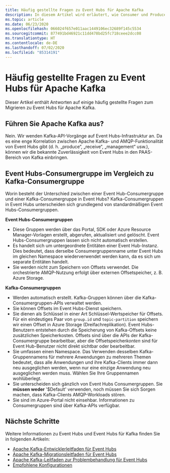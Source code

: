 ```yaml
---
title: Häufig gestellte Fragen zu Event Hubs für Apache Kafka
description: In diesem Artikel wird erläutert, wie Consumer und Producer, die unterschiedliche Protokolle verwenden (AMQP, Apache Kafka und HTTPS), über Azure Event Hubs Ereignisse austauschen können.
ms.topic: article
ms.date: 06/23/2020
ms.openlocfilehash: 066024f657e011aac1449106ec32689f145c5534
ms.sourcegitcommit: 877491bd46921c11dd478bd25fc718ceee2dcc08
ms.translationtype: HT
ms.contentlocale: de-DE
ms.lasthandoff: 07/02/2020
ms.locfileid: "85314191"
---
```

# <a name="frequently-asked-questions---event-hubs-for-apache-kafka"></a>Häufig gestellte Fragen zu Event Hubs für Apache Kafka 
Dieser Artikel enthält Antworten auf einige häufig gestellte Fragen zum Migrieren zu Event Hubs für Apache Kafka.

## <a name="do-you-run-apache-kafka"></a>Führen Sie Apache Kafka aus?

Nein.  Wir wenden Kafka-API-Vorgänge auf Event Hubs-Infrastruktur an.  Da es eine enge Korrelation zwischen Apache Kafka- und AMQP-Funktionalität von Event Hubs gibt (d. h. „produce“, „receive“, „management“ usw.), können wir die bekannte Zuverlässigkeit von Event Hubs in den PAAS-Bereich von Kafka einbringen.

## <a name="event-hubs-consumer-group-vs-kafka-consumer-group"></a>Event Hubs-Consumergruppe im Vergleich zu Kafka-Consumergruppe
Worin besteht der Unterschied zwischen einer Event Hub-Consumergruppe und einer Kafka-Consumergruppe in Event Hubs? Kafka-Consumergruppen in Event Hubs unterscheiden sich grundlegend von standardmäßigen Event Hubs-Consumergruppen.

**Event Hubs-Consumergruppen**

- Diese Gruppen werden über das Portal, SDK oder Azure Resource Manager-Vorlagen erstellt, abgerufen, aktualisiert und gelöscht. Event Hubs-Consumergruppen lassen sich nicht automatisch erstellen.
- Es handelt sich um untergeordnete Entitäten einer Event Hub-Instanz. Dies bedeutet, dass derselbe Consumergruppenname unter Event Hubs im gleichen Namespace wiederverwendet werden kann, da es sich um separate Entitäten handelt.
- Sie werden nicht zum Speichern von Offsets verwendet. Die orchestrierte AMQP-Nutzung erfolgt über externen Offsetspeicher, z. B. Azure Storage.

**Kafka-Consumergruppen**

- Werden automatisch erstellt.  Kafka-Gruppen können über die Kafka-Consumergruppen-APIs verwaltet werden.
- Sie können Offsets im Event Hubs-Dienst speichern.
- Sie dienen als Schlüssel in einer Art Schlüssel-Wertspeicher für Offsets. Für ein eindeutiges Paar von `group.id` und `topic-partition` speichern wir einen Offset in Azure Storage (Dreifachreplikation). Event Hubs-Benutzern entstehen durch die Speicherung von Kafka-Offsets keine zusätzlichen Speicherkosten. Offsets sind über die APIs der Kafka-Consumergruppe bearbeitbar, aber die Offsetspeicher*konten* sind für Event Hub-Benutzer nicht direkt sichtbar oder bearbeitbar.  
- Sie umfassen einen Namespace. Das Verwenden desselben Kafka-Gruppennamens für mehrere Anwendungen zu mehreren Themen bedeutet, dass alle Anwendungen und ihre Kafka-Clients immer dann neu ausgeglichen werden, wenn nur eine einzige Anwendung neu ausgeglichen werden muss.  Wählen Sie Ihre Gruppennamen wohlüberlegt.
- Sie unterscheiden sich gänzlich von Event Hubs Consumergruppen. Sie **müssen weder**  '$Default' verwenden, noch müssen Sie sich Sorgen machen, dass Kafka-Clients AMQP-Workloads stören.
- Sie sind im Azure-Portal nicht einsehbar. Informationen zu Consumergruppen sind über Kafka-APIs verfügbar.

## <a name="next-steps"></a>Nächste Schritte
Weitere Informationen zu Event Hubs und Event Hubs für Kafka finden Sie in folgenden Artikeln:  

- [Apache Kafka-Entwicklerleitfaden für Event Hubs](apache-kafka-developer-guide.md)
- [Apache Kafka-Migrationsleitfaden für Event Hubs](apache-kafka-migration-guide.md)
- [Apache Kafka-Leitfaden zur Problembehandlung für Event Hubs](apache-kafka-troubleshooting-guide.md)
- [Empfohlene Konfigurationen](https://github.com/Azure/azure-event-hubs-for-kafka/blob/master/CONFIGURATION.md)

